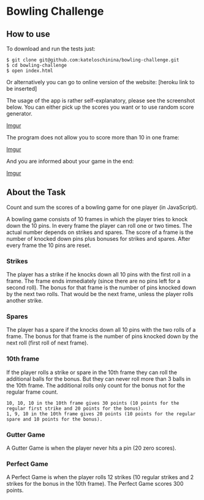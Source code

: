 # Bowling Challenge

How to use
-----
To download and run the tests just:

```
$ git clone git@github.com:kateloschinina/bowling-challenge.git
$ cd bowling-challenge
$ open index.html
```
Or alternatively you can go to online version of the website:
[heroku link to be inserted]

The usage of the app is rather self-explanatory, please see the screenshot below. You can either pick up the scores you want or to use random score generator.

[Imgur](http://i.imgur.com/6msNMp7.png)

The program does not allow you to score more than 10 in one frame:

[Imgur](http://i.imgur.com/EkJH6Ch.png)

And you are informed about your game in the end:

[Imgur](http://i.imgur.com/1PWKPyY.png)


About the Task
-----

Count and sum the scores of a bowling game for one player (in JavaScript).

A bowling game consists of 10 frames in which the player tries to knock down the 10 pins. In every frame the player can roll one or two times. The actual number depends on strikes and spares. The score of a frame is the number of knocked down pins plus bonuses for strikes and spares. After every frame the 10 pins are reset.

### Strikes

The player has a strike if he knocks down all 10 pins with the first roll in a frame. The frame ends immediately (since there are no pins left for a second roll). The bonus for that frame is the number of pins knocked down by the next two rolls. That would be the next frame, unless the player rolls another strike.

### Spares

The player has a spare if the knocks down all 10 pins with the two rolls of a frame. The bonus for that frame is the number of pins knocked down by the next roll (first roll of next frame).

### 10th frame

If the player rolls a strike or spare in the 10th frame they can roll the additional balls for the bonus. But they can never roll more than 3 balls in the 10th frame. The additional rolls only count for the bonus not for the regular frame count.

    10, 10, 10 in the 10th frame gives 30 points (10 points for the regular first strike and 20 points for the bonus).
    1, 9, 10 in the 10th frame gives 20 points (10 points for the regular spare and 10 points for the bonus).

### Gutter Game

A Gutter Game is when the player never hits a pin (20 zero scores).

### Perfect Game

A Perfect Game is when the player rolls 12 strikes (10 regular strikes and 2 strikes for the bonus in the 10th frame). The Perfect Game scores 300 points.
